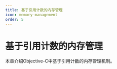 ```yaml
---
title: 基于引用计数的内存管理
icon: memory-management
order: 5
---
```


# 基于引用计数的内存管理

本章介绍Objective-C中基于引用计数的内存管理机制。
